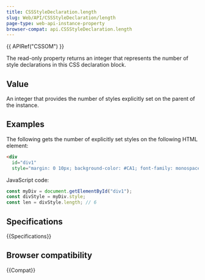 ```yaml
---
title: CSSStyleDeclaration.length
slug: Web/API/CSSStyleDeclaration/length
page-type: web-api-instance-property
browser-compat: api.CSSStyleDeclaration.length
---
```


{{ APIRef("CSSOM") }}

The read-only property returns an integer that represents the
number of style declarations in this CSS declaration block.

## Value

An integer that provides the number of styles explicitly set on the parent of
the instance.

## Examples

The following gets the number of explicitly set styles on the following HTML element:

```html
<div
  id="div1"
  style="margin: 0 10px; background-color: #CA1; font-family: monospace"></div>
```

JavaScript code:

```js
const myDiv = document.getElementById("div1");
const divStyle = myDiv.style;
const len = divStyle.length; // 6
```

## Specifications

{{Specifications}}

## Browser compatibility

{{Compat}}
